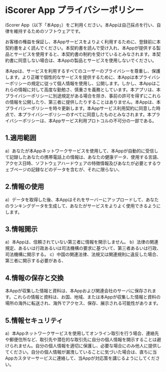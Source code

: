 # iScorer App プライバシーポリシー

iScorer App（以下「本App」）をご利用ください。本Appは自己採点を行い、自律を維持するためのソフトウェアです。

お客様の権益を保証し、本Appサービスをよりよく利用するために、登録前に本契約書をよく読んでください。本契約書を読んで受け入れ、本Appが提供する製品とサービスを使用すると、本契約書の制約を受けているとみなされます。本契約書に同意しない場合は、本Appの製品とサービスを使用しないでください。

本Appは、サービスを利用するすべてのユーザーのプライバシーを尊重し、保護します。より正確で個性的なサービスを提供するために、本Appは本プライバシーポリシーの規定に従って個人情報を使用し、公開します。しかし、本Appはこれらの情報に対して高度な勤勉さ、慎重さを義務としています。本アプリは、本プライバシーポリシーに別途規定がある場合を除き、事前の許可を得ずにこれらの情報を公開したり、第三者に提供したりすることはありません。本Appは、本プライバシーポリシーを時々更新します。本Appサービス利用契約に同意した時点で、本プライバシーポリシーのすべてに同意したものとみなされます。本プライバシーポリシーは、本Appサービス利用プロトコルの不可分の一部である。

## 1.適用範囲
a）あなたが本Appネットワークサービスを使用して、本Appが自動的に受信して記録したあなたの携帯電話上の情報は、あなたの健康データ、使用する言語、アクセス日時、ソフトウェアハードウェアの特徴情報及びあなたが必要とするウェブページの記録などのデータを含むが、それに限らない、

## 2.情報の使用
a）データを取得した後、本Appはそれをサーバーにアップロードして、あなたのランキングデータを生成して、あなたがサービスをよりよく使用できるようにします。

## 3.情報開示
a）本Appは、信頼されていない第三者に情報を開示しません。
b）法律の関連規定、あるいは行政あるいは司法機構の要求に基づいて、第三者あるいは行政、司法機構に開示する。
c）中国の関連法律、法規又は関連規則に違反した場合、第三者に開示する必要がある、

## 4.情報の保存と交換
本Appが収集した情報と資料は、本Appおよび関連会社のサーバに保存されます。これらの情報と資料は、お国、地域、または本Appが収集した情報と資料の場所の海外に転送され、海外でアクセス、保存、展示される可能性があります。

## 5.情報セキュリティ
a）本Appネットワークサービスを使用してオンライン取引を行う場合、連絡先や郵便住所など、取引先や潜在的な取引先に自分の個人情報を開示することは避けられません。自分の個人情報を適切に保護し、必要な場合にのみ他人に提供してください。自分の個人情報が漏洩していることに気づいた場合は、直ちに当Appカスタマーサービスに連絡して、当Appが対応策を講じるようにしてください。
